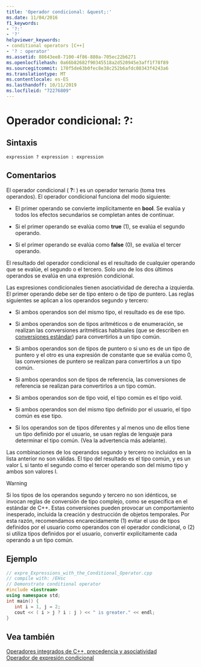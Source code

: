 ```yaml
---
title: 'Operador condicional: &quest;:'
ms.date: 11/04/2016
f1_keywords:
- '?:'
- '?'
helpviewer_keywords:
- conditional operators [C++]
- '? : operator'
ms.assetid: 88643ee8-7100-4f86-880a-705ec22b6271
ms.openlocfilehash: 0a66b82682f90345518a2d520945e3aff1f78f89
ms.sourcegitcommit: 170f5de63b0fec8e38c252b6afdc08343f4243a6
ms.translationtype: MT
ms.contentlocale: es-ES
ms.lasthandoff: 10/11/2019
ms.locfileid: "72276809"
---
```

# <a name="conditional-operator-quest-"></a>Operador condicional: &quest;:

## <a name="syntax"></a>Sintaxis

```
expression ? expression : expression
```

## <a name="remarks"></a>Comentarios

El operador condicional ( **?:** ) es un operador ternario (toma tres operandos). El operador condicional funciona del modo siguiente:

- El primer operando se convierte implícitamente en **bool**. Se evalúa y todos los efectos secundarios se completan antes de continuar.

- Si el primer operando se evalúa como **true** (1), se evalúa el segundo operando.

- Si el primer operando se evalúa como **false** (0), se evalúa el tercer operando.

El resultado del operador condicional es el resultado de cualquier operando que se evalúe, el segundo o el tercero. Solo uno de los dos últimos operandos se evalúa en una expresión condicional.

Las expresiones condicionales tienen asociatividad de derecha a izquierda. El primer operando debe ser de tipo entero o de tipo de puntero. Las reglas siguientes se aplican a los operandos segundo y tercero:

- Si ambos operandos son del mismo tipo, el resultado es de ese tipo.

- Si ambos operandos son de tipos aritméticos o de enumeración, se realizan las conversiones aritméticas habituales (que se describen en [conversiones estándar](standard-conversions.md)) para convertirlos a un tipo común.

- Si ambos operandos son de tipos de puntero o si uno es de un tipo de puntero y el otro es una expresión de constante que se evalúa como 0, las conversiones de puntero se realizan para convertirlos a un tipo común.

- Si ambos operandos son de tipos de referencia, las conversiones de referencia se realizan para convertirlos a un tipo común.

- Si ambos operandos son de tipo void, el tipo común es el tipo void.

- Si ambos operandos son del mismo tipo definido por el usuario, el tipo común es ese tipo.

- Si los operandos son de tipos diferentes y al menos uno de ellos tiene un tipo definido por el usuario, se usan reglas de lenguaje para determinar el tipo común. (Vea la advertencia más adelante).

Las combinaciones de los operandos segundo y tercero no incluidos en la lista anterior no son válidas. El tipo del resultado es el tipo común, y es un valor L si tanto el segundo como el tercer operando son del mismo tipo y ambos son valores l.

> [!WARNING]
>  Si los tipos de los operandos segundo y tercero no son idénticos, se invocan reglas de conversión de tipo complejo, como se especifica en el estándar de C++. Estas conversiones pueden provocar un comportamiento inesperado, incluida la creación y destrucción de objetos temporales. Por esta razón, recomendamos encarecidamente (1) evitar el uso de tipos definidos por el usuario como operandos con el operador condicional, o (2) si utiliza tipos definidos por el usuario, convertir explícitamente cada operando a un tipo común.

## <a name="example"></a>Ejemplo

```cpp
// expre_Expressions_with_the_Conditional_Operator.cpp
// compile with: /EHsc
// Demonstrate conditional operator
#include <iostream>
using namespace std;
int main() {
   int i = 1, j = 2;
   cout << ( i > j ? i : j ) << " is greater." << endl;
}
```

## <a name="see-also"></a>Vea también

[Operadores integrados de C++, precedencia y asociatividad](../cpp/cpp-built-in-operators-precedence-and-associativity.md)<br/>
[Operador de expresión condicional](../c-language/conditional-expression-operator.md)